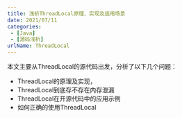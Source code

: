 ```yaml
---
title: 浅析ThreadLocal原理、实现及适用场景
date: 2021/07/11
categories:
 - [Java]
 - [源码浅析]
urlName: ThreadLocal
---
```

本文主要从ThreadLocal的源代码出发，分析了以下几个问题：
- ThreadLocal的原理及实现， 
- ThreadLocal到底存不存在内存泄漏
- ThreadLocal在开源代码中的应用示例
- 如何正确的使用ThreadLocal